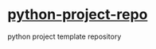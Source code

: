# [python-project-repo](https://github.com/ithomas51/python-project-repo)
python project template repository
